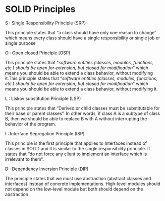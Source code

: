 # SOLID Principles


S : Single Responsibility Principle (SRP)

This principle states that “a class should have only one reason to change” which means every class should have a single responsibility or single job or single purpose

O : Open closed Principle (OSP)

This principle states that “*software entities (classes, modules, functions, etc.) should be open for extension, but closed for modification*” which means you should be able to extend a class behavior, without modifying it.This principle states that “*software entities (classes, modules, functions, etc.) should be open for extension, but closed for modification*” which means you should be able to extend a class behavior, without modifying it.

L : Liskov substitution Principle (LSP)

This principle states that “Derived or child classes must be substitutable for their base or parent classes”. In other words, if class A is a subtype of class B, then we should be able to replace B with A without interrupting the behavior of the program.

I : Interface Segregation Principle (ISP)

This principle is the first principle that applies to Interfaces instead of classes in SOLID and it is similar to the single responsibility principle. It states that “do not force any client to implement an interface which is irrelevant to them“.

D : Dependency Inversion Principle (DIP)

The principle states that we must use abstraction (abstract classes and interfaces) instead of concrete implementations. High-level modules should not depend on the low-level module but both should depend on the abstraction
